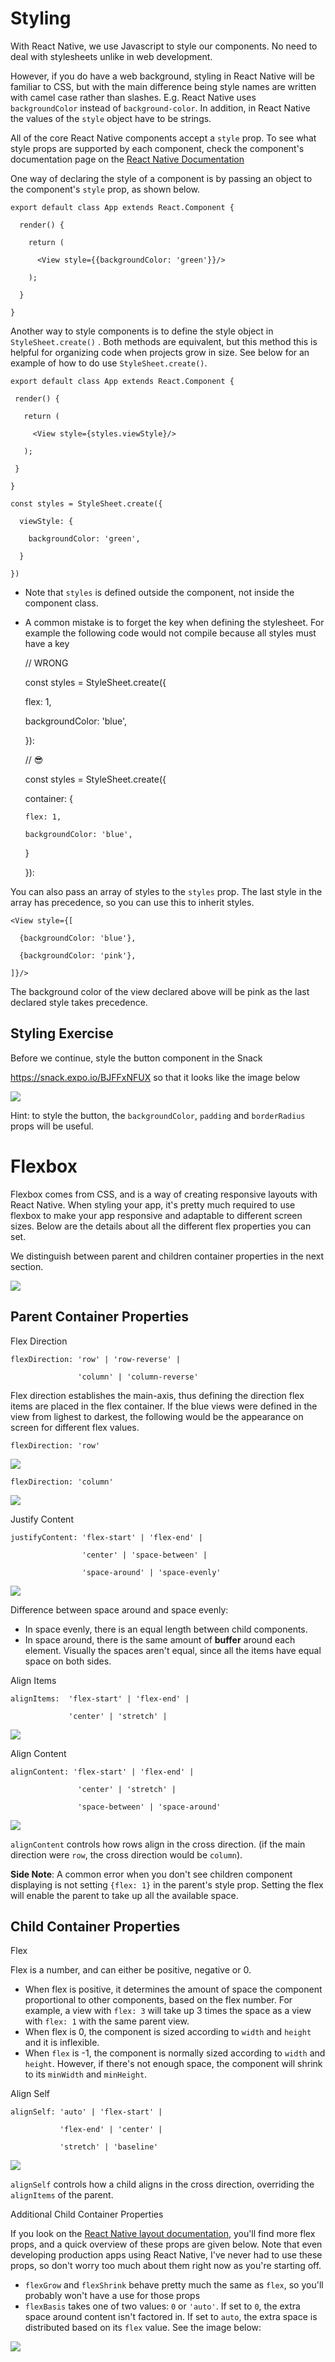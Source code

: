 # Styling

With React Native, we use Javascript to style our components. No need to deal with stylesheets unlike in web development. 



However, if you do have a web background, styling in React Native will be familiar to CSS, but with the main difference being style names are written with camel case rather than slashes. E.g. React Native uses `backgroundColor` instead of `background-color`. In addition, in React Native the values of the `style` object have to be strings.

All of the core React Native components accept a `style` prop. To see what style props are supported by each component, check the component's documentation page on the [React Native Documentation](http://facebook.github.io/react-native/docs/getting-started)



One way of declaring the style of a component is by passing an object to the component's `style` prop, as shown below.

    export default class App extends React.Component {

      render() {

        return (

          <View style={{backgroundColor: 'green'}}/>

        );

      }

    }

Another way to style components is to define the style object in `StyleSheet.create()` . Both methods are equivalent, but this method this is helpful for organizing code when projects grow in size. See below for an example of how to do use `StyleSheet.create()`.

    export default class App extends React.Component {

     render() {

       return (

         <View style={styles.viewStyle}/>

       );

     }

    }

    const styles = StyleSheet.create({

      viewStyle: {

        backgroundColor: 'green',

      }

    })

-   Note that `styles` is defined outside the component, not inside the component class. 
-   A common mistake is to forget the key when defining the stylesheet. For example the following code would not compile because all styles must have a key


    // WRONG

    const styles = StyleSheet.create({

      flex: 1,

      backgroundColor: 'blue',

    }): 

    // 😎

    const styles = StyleSheet.create({

      container: {

        flex: 1,

        backgroundColor: 'blue',

      }

    }): 

You can also pass an array of styles to the `styles` prop. The last style in the array has precedence, so you can use this to inherit styles.

    <View style={[

      {backgroundColor: 'blue'},

      {backgroundColor: 'pink'},

    ]}/>

The background color of the view declared above will be pink as the last declared style takes precedence.



## Styling Exercise

Before we continue, style the button component in the Snack

https://snack.expo.io/BJFFxNFUX so that it looks like the image below



![](https://storage.googleapis.com/slite-api-files-production/files/e7ec6ee5-a63f-41c8-8237-f52391e83b12/image.png)

Hint: to style the button, the `backgroundColor`, `padding` and `borderRadius` props will be useful.



# Flexbox

Flexbox comes from CSS, and is a way of creating responsive layouts with React Native. When styling your app, it's pretty much required to use flexbox to make your app responsive and adaptable to different screen sizes. Below are the details about all the different flex properties you can set. 

We distinguish between parent and children container properties in the next section. 

![](https://storage.googleapis.com/slite-api-files-production/files/2f6fb354-cccd-4364-a0f8-6b1fb8e16f49/flexbox.png)

## Parent Container Properties

Flex Direction

    flexDirection: 'row' | 'row-reverse' |

                   'column' | 'column-reverse' 

Flex direction establishes the main-axis, thus defining the direction flex items are placed in the flex container. If the blue views were defined in the view from lighest to darkest, the following would be the appearance on screen for different flex values. 



`flexDirection: 'row'`

![](https://storage.googleapis.com/slite-api-files-production/files/40d07d8a-7553-418d-8f2d-15c51a3eec59/Screen%2520Shot%25202018-08-21%2520at%252012.46.59%2520PM.png)

`flexDirection: 'column'` 

![](https://storage.googleapis.com/slite-api-files-production/files/de0f1782-298f-40f2-95d9-2127763d10e2/Screen%2520Shot%25202018-08-21%2520at%252012.47.15%2520PM.png)

Justify Content

    justifyContent: 'flex-start' | 'flex-end' |

                    'center' | 'space-between' |

                    'space-around' | 'space-evenly' 



![](https://storage.googleapis.com/slite-api-files-production/files/ab7cc1c6-2b0d-4fb8-9ac2-48e09134a812/image.png)

Difference between space around and space evenly:

-   In space evenly, there is an equal length between child components. 
-   In space around, there is the same amount of **buffer** around each element. Visually the spaces aren't equal, since all the items have equal space on both sides.

Align Items

    alignItems:  'flex-start' | 'flex-end' |

                 'center' | 'stretch' |

![](https://storage.googleapis.com/slite-api-files-production/files/edce852f-7e52-4d67-b15b-a7358659a347/image.png)

Align Content

    alignContent: 'flex-start' | 'flex-end' |

                   'center' | 'stretch' |

                   'space-between' | 'space-around' 

![](https://storage.googleapis.com/slite-api-files-production/files/0851580f-928d-45dd-b1a2-706ff915797e/alignContent.png)

`alignContent` controls how rows align in the cross direction. (if the main direction were `row`, the cross direction would be `column`).



**Side Note**: A common error when you don't see children component displaying is not setting `{flex: 1}` in the parent's style prop. Setting the flex will enable the parent to take up all the available space. 

## Child Container Properties

Flex

Flex is a number, and can either be positive, negative or 0.

-   When flex is positive, it determines the amount of space the component proportional to other components, based on the flex number. For example, a view with `flex: 3` will take up 3 times the space as a view with `flex: 1` with the same parent view.
-   When flex is 0, the component is sized according to `width` and `height` and it is inflexible.
-   When `flex` is -1, the component is normally sized according to `width` and `height`. However, if there's not enough space, the component will shrink to its `minWidth` and `minHeight`.

Align Self

    alignSelf: 'auto' | 'flex-start' |

               'flex-end' | 'center' | 

               'stretch' | 'baseline'

![](https://storage.googleapis.com/slite-api-files-production/files/b9dff3c6-1060-4896-9b99-d4f9cc16243a/alignSelf.png)

`alignSelf` controls how a child aligns in the cross direction, overriding the `alignItems` of the parent.



Additional Child Container Properties

If you look on the [React Native layout documentation](https://facebook.github.io/react-native/docs/layout-props#flexgrow), you'll find more flex props, and a quick overview of these props are given below. Note that even developing production apps using React Native, I've never had to use these props, so don't worry too much about them right now as you're starting off.



-   `flexGrow` and `flexShrink` behave pretty much the same as `flex`, so you'll probably won't have a use for those props
-   `flexBasis` takes one of two values: `0` or `'auto'`. If set to `0`, the extra space around content isn't factored in. If set to `auto`, the extra space is distributed based on its `flex` value. See the image below:

![](https://storage.googleapis.com/slite-api-files-production/files/8eae5961-b94e-46fb-86e2-8ebaf1b8b904/Screen%2520Shot%25202018-08-23%2520at%252011.01.08%2520PM.png)


